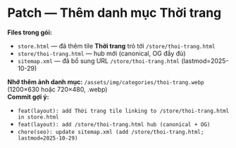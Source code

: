 # Patch — Thêm danh mục Thời trang

**Files trong gói:**
- `store.html` — đã thêm tile **Thời trang** trỏ tới `/store/thoi-trang.html`
- `store/thoi-trang.html` — hub mới (canonical, OG đầy đủ)
- `sitemap.xml` — đã bổ sung URL `/store/thoi-trang.html` (lastmod=2025-10-29)

**Nhớ thêm ảnh danh mục:** `/assets/img/categories/thoi-trang.webp` (1200×630 hoặc 720×480, .webp)  
**Commit gợi ý:**
- `feat(layout): add Thời trang tile linking to /store/thoi-trang.html in store.html`
- `feat(layout): add /store/thoi-trang.html hub (canonical + OG)`
- `chore(seo): update sitemap.xml (add /store/thoi-trang.html; lastmod=2025-10-29)`
